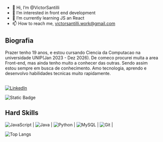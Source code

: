 - 👋 Hi, I’m @VictorSantilli
- 👀 I’m interested in front end development
- 🌱 I’m currently learning JS an React
- 📫 How to reach me, victorsantilli.work@gmail.com

## Biografia

Prazer tenho 19 anos, e estou cursando Ciencia da Computacao na universidade UNIP(Jan 2023 - Dez 2026). De comeco procurei muita a area Front-end, mas ainda tenho muito a conhecer das outras. Sendo assim estou sempre em busca de conhecimento. Amo tecnologia, aprendo e desenvolvo habilidades tecnicas muito rapidamente.<br><br>

[![LinkedIn](https://img.shields.io/badge/LinkedIn-0077B5?style=for-the-badge&logo=linkedin&logoColor=white)](https://www.linkedin.com/feed/)
    
![Static Badge](https://img.shields.io/badge/Meu_perfil_na_DIO-blue?style=flat&link=https%3A%2F%2Fwww.dio.me%2Fusers%2Fvictorsantilli)

## Hard Skills

![JavaScript](https://img.shields.io/badge/JavaScript-F7DF1E?style=for-the-badge&logo=javascript&logoColor=black) | ![Java](https://img.shields.io/badge/java-%23ED8B00.svg?style=for-the-badge&logo=openjdk&logoColor=white) | ![Python](https://img.shields.io/badge/python-3670A0?style=for-the-badge&logo=python&logoColor=ffdd54) | ![MySQL](https://img.shields.io/badge/MySQL-00000F?style=for-the-badge&logo=mysql&logoColor=white) | ![Git](https://img.shields.io/badge/GIT-E44C30?style=for-the-badge&logo=git&logoColor=white) |

![Top Langs](https://github-readme-stats-git-masterrstaa-rickstaa.vercel.app/api/top-langs/?username=VictorSantilli&bg_color=000&border_color=30A3DC&title_color=E94D5F&text_color=FFF)

<!---
VictorSantilli/VictorSantilli is a ✨ special ✨ repository because its `README.md` (this file) appears on your GitHub profile.
You can click the Preview link to take a look at your changes.
--->
